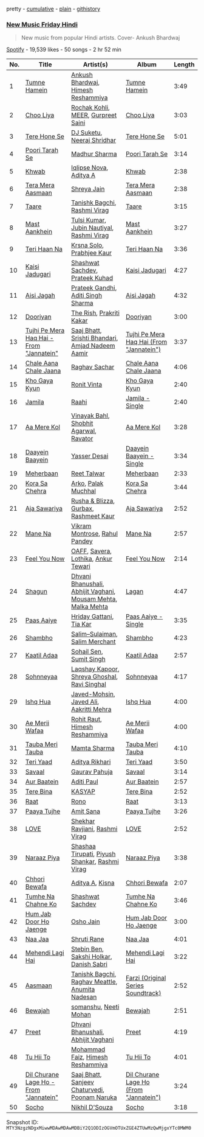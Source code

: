 pretty - [cumulative](/playlists/cumulative/37i9dQZF1DWVCuOatqCW5M.md) - [plain](/playlists/plain/37i9dQZF1DWVCuOatqCW5M) - [githistory](https://github.githistory.xyz/mackorone/spotify-playlist-archive/blob/main/playlists/plain/37i9dQZF1DWVCuOatqCW5M)

### [New Music Friday Hindi ](https://open.spotify.com/playlist/37i9dQZF1DWVCuOatqCW5M)

> New music from popular Hindi artists\. Cover\- Ankush Bhardwaj

[Spotify](https://open.spotify.com/user/spotify) - 19,539 likes - 50 songs - 2 hr 52 min

| No. | Title | Artist(s) | Album | Length |
|---|---|---|---|---|
| 1 | [Tumne Hamein](https://open.spotify.com/track/1d9KnLHrsroucWcoNKvHtP) | [Ankush Bhardwaj](https://open.spotify.com/artist/0XshHSxU5gt37nBa6SS8gY), [Himesh Reshammiya](https://open.spotify.com/artist/0sSxphmGskGCKlwB9xa6WU) | [Tumne Hamein](https://open.spotify.com/album/61mTverss6T06JkYOBxeVN) | 3:49 |
| 2 | [Choo Liya](https://open.spotify.com/track/3CCKZEmtnCCbq2jrEihxgr) | [Rochak Kohli](https://open.spotify.com/artist/3dN9MQpjIyNxyeRfz4EDZe), [MEER](https://open.spotify.com/artist/4Qtx4aI2TxoK7IDTDZgvti), [Gurpreet Saini](https://open.spotify.com/artist/3nLLr3ShsQC2Hdrwjl14ie) | [Choo Liya](https://open.spotify.com/album/0bm7EwOK7BLJUrrx0J9Sm6) | 3:03 |
| 3 | [Tere Hone Se](https://open.spotify.com/track/0WOQ0NIjQEAFHXS9haQDOZ) | [DJ Suketu](https://open.spotify.com/artist/4TfiXd01xLFV0xg8PSCysH), [Neeraj Shridhar](https://open.spotify.com/artist/3tHD07u1ON4uHxmnT9rwqZ) | [Tere Hone Se](https://open.spotify.com/album/3VBhUpmVVwGtSZd2TGd8FK) | 5:01 |
| 4 | [Poori Tarah Se](https://open.spotify.com/track/5vE3s0cujAgnFmfbMf8xfh) | [Madhur Sharma](https://open.spotify.com/artist/2kfi47LWmlXzQ3p3kWonfQ) | [Poori Tarah Se](https://open.spotify.com/album/2euZcVgfeai6fDMUQNmbog) | 3:14 |
| 5 | [Khwab](https://open.spotify.com/track/59alvnjzlbX6LaHhXGDZYv) | [Iqlipse Nova](https://open.spotify.com/artist/5tVEtYVMATyQ6OVOetuZlk), [Aditya A](https://open.spotify.com/artist/4wwYGgSpeBtvk5WX6HBqzw) | [Khwab](https://open.spotify.com/album/0ICe966bo3oNsHRIBp4aQ7) | 2:38 |
| 6 | [Tera Mera Aasmaan](https://open.spotify.com/track/6mOqFm4X4tdcraFWQibZSA) | [Shreya Jain](https://open.spotify.com/artist/4kf4NJ3U6oSZ423DycBpMD) | [Tera Mera Aasmaan](https://open.spotify.com/album/5vbcq7UU1ezZ0uKs7SWXwX) | 2:38 |
| 7 | [Taare](https://open.spotify.com/track/3kzhjDvTZ163cvxAgZgdGi) | [Tanishk Bagchi](https://open.spotify.com/artist/4f7KfxeHq9BiylGmyXepGt), [Rashmi Virag](https://open.spotify.com/artist/5r2baeTwcCJnuIsDIlxUJo) | [Taare](https://open.spotify.com/album/0MBhtO0M46aexQWmqzq6sY) | 3:15 |
| 8 | [Mast Aankhein](https://open.spotify.com/track/6VxqgfU14y82Jsc3qvkcPS) | [Tulsi Kumar](https://open.spotify.com/artist/0T1CMVkqffHlqEk4BcAph1), [Jubin Nautiyal](https://open.spotify.com/artist/1tqysapcCh1lWEAc9dIFpa), [Rashmi Virag](https://open.spotify.com/artist/5r2baeTwcCJnuIsDIlxUJo) | [Mast Aankhein](https://open.spotify.com/album/6j5ZcktK7LVx39OvfbJ2Gi) | 3:27 |
| 9 | [Teri Haan Na](https://open.spotify.com/track/5H0n5lQmvj7QSjIFd3iyZD) | [Krsna Solo](https://open.spotify.com/artist/1fn1zda146dVI8wNdqi9l6), [Prabhjee Kaur](https://open.spotify.com/artist/4eCQSJiqQytxz4IJx0I7Bt) | [Teri Haan Na](https://open.spotify.com/album/6A90hWdp94Xtz0eSZ1WnrY) | 3:36 |
| 10 | [Kaisi Jadugari](https://open.spotify.com/track/6gkf7KZtpXHSRDuAyIkEMA) | [Shashwat Sachdev](https://open.spotify.com/artist/465OXuCU8YZNmVG1leLwQ9), [Prateek Kuhad](https://open.spotify.com/artist/0tC995Rfn9k2l7nqgCZsV7) | [Kaisi Jadugari](https://open.spotify.com/album/157Zl2ubrkwXp4w73P1uhL) | 4:27 |
| 11 | [Aisi Jagah](https://open.spotify.com/track/6wou8cqWeFT6Kef113D1xI) | [Prateek Gandhi](https://open.spotify.com/artist/1QH7G1DjLYaY5EvqO1PA6w), [Aditi Singh Sharma](https://open.spotify.com/artist/4iW4xSfMEIvrXM0Iu3aFDY) | [Aisi Jagah](https://open.spotify.com/album/06fccZAZ0iDfaoyOvJIq3i) | 4:32 |
| 12 | [Dooriyan](https://open.spotify.com/track/1V70eF4tJQPnemvT2WmcL3) | [The Rish](https://open.spotify.com/artist/0Eb38FY9vOjiRA10iXPGHI), [Prakriti Kakar](https://open.spotify.com/artist/59pq5Vw16UDkR9txoPKv86) | [Dooriyan](https://open.spotify.com/album/6CIlcC88OgvYPdosDwQsVp) | 3:00 |
| 13 | [Tujhi Pe Mera Haq Hai \- From "Jannatein"](https://open.spotify.com/track/15bWVdOr7QkW2GisVPVXEh) | [Saaj Bhatt](https://open.spotify.com/artist/5X6ShVeOR0RNA0QLpFksuj), [Srishti Bhandari](https://open.spotify.com/artist/0wZVnB36ng3hXHxkBReBpG), [Amjad Nadeem Aamir](https://open.spotify.com/artist/47alRXX8AZZKee6glPMZXq) | [Tujhi Pe Mera Haq Hai \(From "Jannatein"\)](https://open.spotify.com/album/1APcdcKEO081RtdWYcJAil) | 3:37 |
| 14 | [Chale Aana Chale Jaana](https://open.spotify.com/track/39g5yQpyJO3w3usfD9UwMD) | [Raghav Sachar](https://open.spotify.com/artist/7nVsNB3N2S3AoAyvIPNXlj) | [Chale Aana Chale Jaana](https://open.spotify.com/album/4j7y4JQkFxS3Y9f0gmOHlJ) | 4:06 |
| 15 | [Kho Gaya Kyun](https://open.spotify.com/track/0IOasZouiW0Zr9osyXhFT0) | [Ronit Vinta](https://open.spotify.com/artist/0FHOJryrpHtkKAZMKULXXn) | [Kho Gaya Kyun](https://open.spotify.com/album/4TTaId3wunhM5YlrXLcu55) | 2:40 |
| 16 | [Jamila](https://open.spotify.com/track/5LKvpD5nxlw9HohAcBbprN) | [Raahi](https://open.spotify.com/artist/7ohyp9mPElIYE1N1atYCr2) | [Jamila \- Single](https://open.spotify.com/album/7zCdsqVy6GcBcTqNtpmWD3) | 2:40 |
| 17 | [Aa Mere Kol](https://open.spotify.com/track/2DiyS9ak3O1qHjlQuAeSKf) | [Vinayak Bahl](https://open.spotify.com/artist/0a3d9L4ClTZmqUQEcg4CLv), [Shobhit Agarwal](https://open.spotify.com/artist/5Qj0uLYfV3IRUzuKKDKzbC), [Ravator](https://open.spotify.com/artist/1cZXy31snJUWXKwhWRyDgs) | [Aa Mere Kol](https://open.spotify.com/album/34D5f8FR5LSNvulBYjsZKr) | 3:28 |
| 18 | [Daayein Baayein](https://open.spotify.com/track/2f7Rmr904CGu8HRLfakm0Y) | [Yasser Desai](https://open.spotify.com/artist/6RF8hEdlUKoLPQOHmBbHiM) | [Daayein Baayein \- Single](https://open.spotify.com/album/6LeVMwAkOPwOsphWbMMcLa) | 3:34 |
| 19 | [Meherbaan](https://open.spotify.com/track/46hWgb9J4Lf5bAnEV4dY2T) | [Reet Talwar](https://open.spotify.com/artist/4Q72AebP3Suxs5MQ8ocDl5) | [Meherbaan](https://open.spotify.com/album/1lI6lP0ODvHbBzSXuzqIWy) | 2:33 |
| 20 | [Kora Sa Chehra](https://open.spotify.com/track/3k4xoBzWbKy2mebPN4nF9y) | [Arko](https://open.spotify.com/artist/6jf2eKjiPT6P18RbOSLzf0), [Palak Muchhal](https://open.spotify.com/artist/3yMmYEklQ7gLOZXEFNd3xr) | [Kora Sa Chehra](https://open.spotify.com/album/0vJzEwSxd5kJvHnlt1Inti) | 3:44 |
| 21 | [Aja Sawariya](https://open.spotify.com/track/1YiwARhwbWkDELenG8Toi6) | [Rusha & Blizza](https://open.spotify.com/artist/2HrvJh5lOdSH1DLlWCAtJI), [Gurbax](https://open.spotify.com/artist/52nO5w2jFAlYYsq6h9YjQG), [Rashmeet Kaur](https://open.spotify.com/artist/15UQcr22jcc6DJjy3sLv3J) | [Aja Sawariya](https://open.spotify.com/album/3DW4dwDoi4pGl5f55YqsKK) | 2:52 |
| 22 | [Mane Na](https://open.spotify.com/track/1b1l5KS5PmoHX51z5VNvLc) | [Vikram Montrose](https://open.spotify.com/artist/0aXLGxJ65wok0y1bVG6flg), [Rahul Pandey](https://open.spotify.com/artist/6nZs8OAaiWEGqNJsKTK7Vq) | [Mane Na](https://open.spotify.com/album/1DBdFCkhof8cjdDig2eSSn) | 2:57 |
| 23 | [Feel You Now](https://open.spotify.com/track/1qvG2HriblOKz5d6lMT81E) | [OAFF](https://open.spotify.com/artist/2k66ibJfgMigF5QWqUgLyR), [Savera](https://open.spotify.com/artist/3CVXA5TAWpmfGPqyMqXpPb), [Lothika](https://open.spotify.com/artist/7yZDrVInKssNCaZkAkQGTX), [Ankur Tewari](https://open.spotify.com/artist/1ciT67XXpG2HOVsLQjKdv6) | [Feel You Now](https://open.spotify.com/album/1QjVRLJLQ3wM1RY9AznBlC) | 2:14 |
| 24 | [Shagun](https://open.spotify.com/track/1V3nPW84P7vDffxUAHtjJl) | [Dhvani Bhanushali](https://open.spotify.com/artist/1OPqAyxsQc8mcRmoNBAnVk), [Abhijit Vaghani](https://open.spotify.com/artist/70voqWnL1gpuxodufMgBt4), [Mousam Mehta](https://open.spotify.com/artist/6TwlAFUoLtnJwumsxYhhex), [Malka Mehta](https://open.spotify.com/artist/2rrqD52eAe6byv62wB6RYq) | [Lagan](https://open.spotify.com/album/7EQqho3zZa8WyzHo3H0LLD) | 4:47 |
| 25 | [Paas Aaiye](https://open.spotify.com/track/00d8SSkuAjs6VTB6MpVOv5) | [Hriday Gattani](https://open.spotify.com/artist/0xWGBvlwCBHAgXyR7TmPwp), [Tia Kar](https://open.spotify.com/artist/3TNcksP6Mklazgy5MmdxkS) | [Paas Aaiye \- Single](https://open.spotify.com/album/37qvCspmEXhAHQiRchb8L0) | 3:35 |
| 26 | [Shambho](https://open.spotify.com/track/3kJG9SDPIKAyQOFKBTNLIz) | [Salim–Sulaiman](https://open.spotify.com/artist/6ohaQzKaXrobAL8paLSaxq), [Salim Merchant](https://open.spotify.com/artist/1TbRSunWGZ46mqnapcWxrm) | [Shambho](https://open.spotify.com/album/2thZWiFp10ukfgQErlfo4j) | 4:23 |
| 27 | [Kaatil Adaa](https://open.spotify.com/track/6UGx367kjUE4gLT4tcVRDH) | [Sohail Sen](https://open.spotify.com/artist/1bTROl5p3rGTpvKeWnGgrw), [Sumit Singh](https://open.spotify.com/artist/1udnfdXNiQWNBmj6s8DsrV) | [Kaatil Adaa](https://open.spotify.com/album/5FcCPbRosZh6COOHhI0Ffx) | 2:57 |
| 28 | [Sohnneyaa](https://open.spotify.com/track/4hOAIY6vOH5GUxJHe1FilI) | [Laqshay Kapoor](https://open.spotify.com/artist/5M4WmRBIQBWlBflNZj7BTG), [Shreya Ghoshal](https://open.spotify.com/artist/0oOet2f43PA68X5RxKobEy), [Ravi Singhal](https://open.spotify.com/artist/04jC0vqWW2xa1HLQzXTyPY) | [Sohnneyaa](https://open.spotify.com/album/5DD9HnONyUXqPZoZPRorgc) | 4:17 |
| 29 | [Ishq Hua](https://open.spotify.com/track/6k1UDrdD261M34pKA6nJmw) | [Javed\-Mohsin](https://open.spotify.com/artist/2zvJLk0gTH7r7A5Q6X5Bq8), [Javed Ali](https://open.spotify.com/artist/4W91bbPB2CTSsHwt7eqNl7), [Aakritti Mehra](https://open.spotify.com/artist/6jY6EI1p4euKtBxMB6MZRD) | [Ishq Hua](https://open.spotify.com/album/1g6kfQ2yhhYMSrQInEYKuR) | 4:00 |
| 30 | [Ae Merii Wafaa](https://open.spotify.com/track/0ZcggEG5gfNoBRjbuJyHMq) | [Rohit Raut](https://open.spotify.com/artist/21rqaLSSSg0Lo17ipUNHiU), [Himesh Reshammiya](https://open.spotify.com/artist/0sSxphmGskGCKlwB9xa6WU) | [Ae Merii Wafaa](https://open.spotify.com/album/2WNm5qbjFXegJrQmra0owX) | 4:00 |
| 31 | [Tauba Meri Tauba](https://open.spotify.com/track/6UL5wNXWm8z9n4cqzVGeO7) | [Mamta Sharma](https://open.spotify.com/artist/0RMsiUCTjsdGjoKyhEm8Y4) | [Tauba Meri Tauba](https://open.spotify.com/album/0QYBQerhgphfKW9eB0x0W5) | 4:10 |
| 32 | [Teri Yaad](https://open.spotify.com/track/3uUAbrwsttRpv2kfAvAUN9) | [Aditya Rikhari](https://open.spotify.com/artist/3ozYqVCLohfpXIhalkhM8D) | [Teri Yaad](https://open.spotify.com/album/1QE4rDAvMrYGSpVdbrFIRH) | 3:50 |
| 33 | [Savaal](https://open.spotify.com/track/1xOi16k7UNCuUfJ8q5aVDb) | [Gaurav Pahuja](https://open.spotify.com/artist/25WsKcwA4b5G1OCONyIrit) | [Savaal](https://open.spotify.com/album/7ELqJgJdywrSdzGEhmR4Ku) | 3:14 |
| 34 | [Aur Baatein](https://open.spotify.com/track/6hC1HXktZpKEFOEDfehUXa) | [Aditi Paul](https://open.spotify.com/artist/0Es0q6Ck6CyyDjrWBqWkRc) | [Aur Baatein](https://open.spotify.com/album/5vz3jL3GjXk5Bzxwf8poPa) | 2:57 |
| 35 | [Tere Bina](https://open.spotify.com/track/6k1hBhDbcwyh1KuSFAoLTJ) | [KASYAP](https://open.spotify.com/artist/4p4ILwTCyu0exslJsiQzZP) | [Tere Bina](https://open.spotify.com/album/3oqzq7uP6IgsI8o8ZTUENB) | 2:52 |
| 36 | [Raat](https://open.spotify.com/track/4RtUdmzHtkdTYQ0Td5GGYc) | [Rono](https://open.spotify.com/artist/7nAIsV0i8kg2XRCK14YUB6) | [Raat](https://open.spotify.com/album/5g2ACwI9NwMQj9vZhansXs) | 3:13 |
| 37 | [Paaya Tujhe](https://open.spotify.com/track/0DKa8xX750dD083hv06Eyy) | [Amit Sana](https://open.spotify.com/artist/3CQfgcqktgrWrxtuzfN2hZ) | [Paaya Tujhe](https://open.spotify.com/album/3IILwXSrQgQhmRkt7iRLYR) | 3:26 |
| 38 | [LOVE](https://open.spotify.com/track/4BbFL6xsZx3D2ePntfPOa7) | [Shekhar Ravjiani](https://open.spotify.com/artist/4xd7mLI7urqrxELaXhAvzw), [Rashmi Virag](https://open.spotify.com/artist/5r2baeTwcCJnuIsDIlxUJo) | [LOVE](https://open.spotify.com/album/1BUizQrgTyI3GMXKKicwm0) | 2:52 |
| 39 | [Naraaz Piya](https://open.spotify.com/track/0CwLJU8EkdY14hMeqwXH39) | [Shashaa Tirupati](https://open.spotify.com/artist/12CpR4SNDzVIlDoPSeNFeW), [Piyush Shankar](https://open.spotify.com/artist/1BhuOVR89HEuGLypGbQJ7l), [Rashmi Virag](https://open.spotify.com/artist/5r2baeTwcCJnuIsDIlxUJo) | [Naraaz Piya](https://open.spotify.com/album/66uCTlq9o0kIr15SMnpwJ4) | 3:38 |
| 40 | [Chhori Bewafa](https://open.spotify.com/track/4pP0P0aMQkGv1b7YCbRsFb) | [Aditya A](https://open.spotify.com/artist/4wwYGgSpeBtvk5WX6HBqzw), [Kisna](https://open.spotify.com/artist/6Ws4haxZWklIB0qBGAwlCJ) | [Chhori Bewafa](https://open.spotify.com/album/3CYe62pL0ZOtEWi1UVB7qr) | 2:07 |
| 41 | [Tumhe Na Chahne Ko](https://open.spotify.com/track/4hg03lLOdsikWpvTUUr8ar) | [Shashwat Sachdev](https://open.spotify.com/artist/465OXuCU8YZNmVG1leLwQ9) | [Tumhe Na Chahne Ko](https://open.spotify.com/album/76mraX46DOMgzwP8C0dE4n) | 3:46 |
| 42 | [Hum Jab Door Ho Jaenge](https://open.spotify.com/track/4suhESB6YqFFC2Oq9LeRtb) | [Osho Jain](https://open.spotify.com/artist/41Sw7HsskHGbJOJXhLUTEK) | [Hum Jab Door Ho Jaenge](https://open.spotify.com/album/1hzUcKXqfmAS2TYwq9VGkg) | 3:00 |
| 43 | [Naa Jaa](https://open.spotify.com/track/4BZU6ELWOoy1s6KG3ZsVOm) | [Shruti Rane](https://open.spotify.com/artist/69vXsJLW99gZRgxntkmPop) | [Naa Jaa](https://open.spotify.com/album/2SwlMekPS9KnpStM6zMXHr) | 4:01 |
| 44 | [Mehendi Lagi Hai](https://open.spotify.com/track/36uw7L3TTkfsXOyym2RFuw) | [Stebin Ben](https://open.spotify.com/artist/1UAzmnFgjizIDvtHvnCdEq), [Sakshi Holkar](https://open.spotify.com/artist/1NzWmNFNge2tR9foXVCz7R), [Danish Sabri](https://open.spotify.com/artist/1d1zBysvyutA5en7DZnvJW) | [Mehendi Lagi Hai](https://open.spotify.com/album/3Epan1Y4ZX0f1QLN7Utrux) | 3:22 |
| 45 | [Aasmaan](https://open.spotify.com/track/4OJ3ecc157Wg4Z29aglEOu) | [Tanishk Bagchi](https://open.spotify.com/artist/4f7KfxeHq9BiylGmyXepGt), [Raghav Meattle](https://open.spotify.com/artist/7lTlD9L3QhfOH13Z0n1ibN), [Anumita Nadesan](https://open.spotify.com/artist/1nmKYy6efdYl8sIcT0gCLJ) | [Farzi \(Original Series Soundtrack\)](https://open.spotify.com/album/2W4AYutWKIjmtGVnU6q3Xz) | 2:52 |
| 46 | [Bewajah](https://open.spotify.com/track/6uJ6KxWCNszP9VDtZm5A0C) | [somanshu](https://open.spotify.com/artist/0q7fw7pC9FcW9AUfIw4H5H), [Neeti Mohan](https://open.spotify.com/artist/3ZxZ03fj3tXBZHZWzvaLSM) | [Bewajah](https://open.spotify.com/album/7pb1utVXS2OS6dfQF0f0cN) | 2:51 |
| 47 | [Preet](https://open.spotify.com/track/2XeX2lVTjO0TY6Jk0SE6dx) | [Dhvani Bhanushali](https://open.spotify.com/artist/1OPqAyxsQc8mcRmoNBAnVk), [Abhijit Vaghani](https://open.spotify.com/artist/70voqWnL1gpuxodufMgBt4) | [Preet](https://open.spotify.com/album/6bPq1Wlr8b82YuEQMne1sJ) | 4:19 |
| 48 | [Tu Hii To](https://open.spotify.com/track/7IOvVy5KChrDKWlX5Foeet) | [Mohammad Faiz](https://open.spotify.com/artist/4xNgNFUMUuGCoy7IX74Y60), [Himesh Reshammiya](https://open.spotify.com/artist/0sSxphmGskGCKlwB9xa6WU) | [Tu Hii To](https://open.spotify.com/album/4B3SnJkt4tgj2uxOyHpyvH) | 4:01 |
| 49 | [Dil Churane Lage Ho \- From "Jannatein"](https://open.spotify.com/track/2FqN10gkrCZIeKlcEka9r1) | [Saaj Bhatt](https://open.spotify.com/artist/5X6ShVeOR0RNA0QLpFksuj), [Sanjeev Chaturvedi](https://open.spotify.com/artist/5a4Lwkfl8momi2Two1wSBA), [Poonam Naruka](https://open.spotify.com/artist/3ltJAEPIqC61hhtZDH4E17) | [Dil Churane Lage Ho \(From "Jannatein"\)](https://open.spotify.com/album/43BR8qpwQjs9S7dSE7t3M7) | 3:24 |
| 50 | [Socho](https://open.spotify.com/track/5pZntMo01v4GRaWKWRqyTE) | [Nikhil D'Souza](https://open.spotify.com/artist/39fT56OHEL2E98zDKrqBsC) | [Socho](https://open.spotify.com/album/7oOlVtccWmt39tQJU61eLb) | 3:18 |

Snapshot ID: `MTY3NzgzNDgxMiwwMDAwMDAwMDBiY2Q1ODIzOGVmOTUxZGE4ZTUwMzQwMjgxYTc0MWM0`
